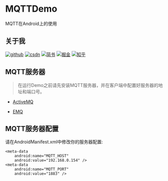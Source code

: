 # MQTTDemo

MQTT在Android上的使用

## 关于我

[![github](https://img.shields.io/badge/GitHub-xuexiangjys-blue.svg)](https://github.com/xuexiangjys)   [![csdn](https://img.shields.io/badge/CSDN-xuexiangjys-green.svg)](http://blog.csdn.net/xuexiangjys)   [![简书](https://img.shields.io/badge/简书-xuexiangjys-red.svg)](https://www.jianshu.com/u/6bf605575337)   [![掘金](https://img.shields.io/badge/掘金-xuexiangjys-brightgreen.svg)](https://juejin.im/user/598feef55188257d592e56ed)   [![知乎](https://img.shields.io/badge/知乎-xuexiangjys-violet.svg)](https://www.zhihu.com/people/xuexiangjys) 

## MQTT服务器

> 在运行Demo之前请先安装MQTT服务器，并在客户端中配置好服务器的地址和端口号。

* [ActiveMQ](http://activemq.apache.org/)

* [EMQ](https://www.emqx.io/)

## MQTT服务器配置

请在AndroidManifest.xml中修改你的服务器配置:

```
<meta-data
    android:name="MQTT_HOST"
    android:value="192.168.0.154" />
<meta-data
    android:name="MQTT_PORT"
    android:value="1883" />
```
